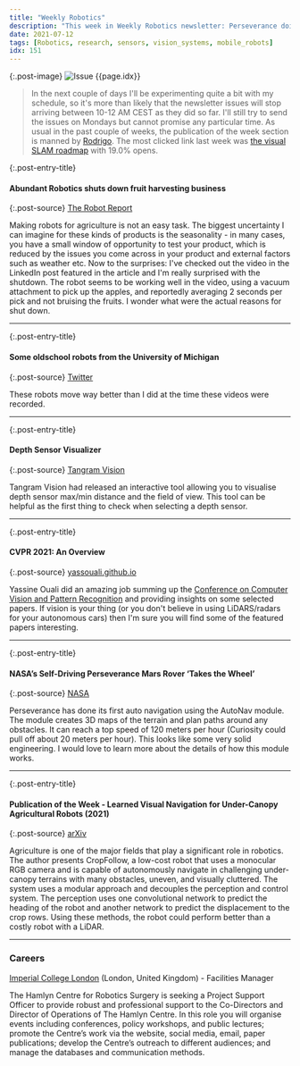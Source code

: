 ```yaml
---
title: "Weekly Robotics"
description: "This week in Weekly Robotics newsletter: Perseverance doing some AutoNav, Abundant robotics shutting down, old school research robots, CVPR overview and more!"
date: 2021-07-12
tags: [Robotics, research, sensors, vision_systems, mobile_robots]
idx: 151
---
```


{:.post-image}
![Issue {{page.idx}}](/img/headers/{{page.idx}}.jpg "Issue {{page.idx}}")

> In the next couple of days I'll be experimenting quite a bit with my schedule, so it's more than likely that the newsletter issues will stop arriving between 10-12 AM CEST as they did so far. I'll still try to send the issues on Mondays but cannot promise any particular time. As usual in the past couple of weeks, the publication of the week section is manned by [Rodrigo](https://www.linkedin.com/in/rodrigo-lopes-catto/). The most clicked link last week was [the visual SLAM roadmap](https://github.com/changh95/visual-slam-roadmap) with 19.0% opens.

{:.post-entry-title}
#### Abundant Robotics shuts down fruit harvesting business

{:.post-source}
[The Robot Report](https://www.therobotreport.com/abundant-robotics-shuts-down-fruit-harvesting-business/)

Making robots for agriculture is not an easy task. The biggest uncertainty I can imagine for these kinds of products is the seasonality - in many cases, you have a small window of opportunity to test your product, which is reduced by the issues you come across in your product and external factors such as weather etc. Now to the surprises: I've checked out the video in the LinkedIn post featured in the article and I'm really surprised with the shutdown. The robot seems to be working well in the video, using a vacuum attachment to pick up the apples, and reportedly averaging 2 seconds per pick and not bruising the fruits. I wonder what were the actual reasons for shut down.

----

{:.post-entry-title}
#### Some oldschool robots from the University of Michigan

{:.post-source}
[Twitter](https://twitter.com/UMRobotics/status/1413151638462812160)

These robots move way better than I did at the time these videos were recorded.

----

{:.post-entry-title}
#### Depth Sensor Visualizer

{:.post-source}
[Tangram Vision](https://www.tangramvision.com/resources/depth-sensor-visualizer)

Tangram Vision had released an interactive tool allowing you to visualise depth sensor max/min distance and the field of view. This tool can be helpful as the first thing to check when selecting a depth sensor.

----

{:.post-entry-title}
#### CVPR 2021: An Overview

{:.post-source}
[yassouali.github.io](https://yassouali.github.io//ml-blog/cvpr2021/)

Yassine Ouali did an amazing job summing up the [Conference on Computer Vision and Pattern Recognition](http://cvpr2021.thecvf.com/) and providing insights on some selected papers. If vision is your thing (or you don't believe in using LiDARS/radars for your autonomous cars) then I'm sure you will find some of the featured papers interesting.

----

{:.post-entry-title}
#### NASA’s Self-Driving Perseverance Mars Rover ‘Takes the Wheel’

{:.post-source}
[NASA](https://www.nasa.gov/feature/jpl/nasa-s-self-driving-perseverance-mars-rover-takes-the-wheel)

Perseverance has done its first auto navigation using the AutoNav module. The module creates 3D maps of the terrain and plan paths around any obstacles. It can reach a top speed of 120 meters per hour (Curiosity could pull off about 20 meters per hour). This looks like some very solid engineering. I would love to learn more about the details of how this module works.

----

{:.post-entry-title}
#### Publication of the Week - Learned Visual Navigation for Under-Canopy Agricultural Robots (2021)

{:.post-source}
[arXiv](https://arxiv.org/abs/2107.02792)

Agriculture is one of the major fields that play a significant role in robotics. The author presents CropFollow, a low-cost robot that uses a monocular RGB camera and is capable of autonomously navigate in challenging under-canopy terrains with many obstacles, uneven, and visually cluttered. The system uses a modular approach and decouples the perception and control system. The perception uses one convolutional network to predict the heading of the robot and another network to predict the displacement to the crop rows. Using these methods, the robot could perform better than a costly robot with a LiDAR.

----

### Careers

[Imperial College London](https://www.imperial.ac.uk/hamlyn-centre/opportunities/) (London, United Kingdom) - Facilities Manager

The Hamlyn Centre for Robotics Surgery is seeking a Project Support Officer to provide robust and professional support to the Co-Directors and Director of Operations of The Hamlyn Centre. In this role you will organise events including conferences, policy workshops, and public lectures; promote the Centre’s work via the website, social media, email, paper publications; develop the Centre’s outreach to different audiences; and manage the databases and communication methods.
